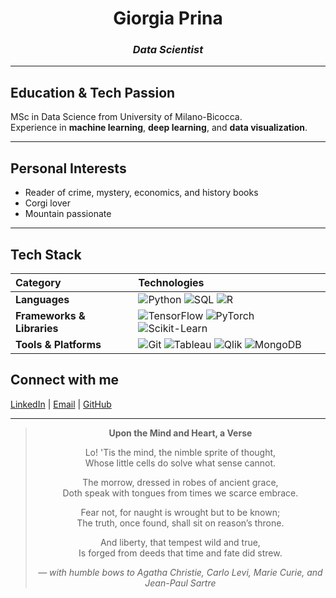 <h1 align="center"><strong>Giorgia Prina</strong></h1>
<h3 align="center"><em>Data Scientist</em></h3>

---

## Education & Tech Passion  
MSc in Data Science from University of Milano-Bicocca.  
Experience in **machine learning**, **deep learning**, and **data visualization**.

---

## Personal Interests  
- Reader of crime, mystery, economics, and history books  
- Corgi lover  
- Mountain passionate

---

## Tech Stack

| Category | Technologies |
|:---------|:-------------|
| **Languages** | ![Python](https://img.shields.io/badge/-Python-black?style=flat-square&logo=python) ![SQL](https://img.shields.io/badge/-SQL-black?style=flat-square&logo=postgresql) ![R](https://img.shields.io/badge/-R-black?style=flat-square&logo=r) |
| **Frameworks & Libraries** | ![TensorFlow](https://img.shields.io/badge/-TensorFlow-black?style=flat-square&logo=tensorflow) ![PyTorch](https://img.shields.io/badge/-PyTorch-black?style=flat-square&logo=pytorch) ![Scikit-Learn](https://img.shields.io/badge/-ScikitLearn-black?style=flat-square&logo=scikit-learn) |
| **Tools & Platforms** | ![Git](https://img.shields.io/badge/-Git-black?style=flat-square&logo=git) ![Tableau](https://img.shields.io/badge/-Tableau-black?style=flat-square&logo=tableau) ![Qlik](https://img.shields.io/badge/-Qlik-black?style=flat-square&logo=qlik) ![MongoDB](https://img.shields.io/badge/-MongoDB-black?style=flat-square&logo=mongodb) |


## Connect with me  
[LinkedIn](https://www.linkedin.com/in/giorgia-prina-data-tective/) | [Email](mailto:giorgiaprina2@gmail.com) | [GitHub](https://github.com/gpkal)

---

<div align="center">

> **Upon the Mind and Heart, a Verse**  
>  
> Lo! 'Tis the mind, the nimble sprite of thought,  
> Whose little cells do solve what sense cannot.  
>  
> The morrow, dressed in robes of ancient grace,  
> Doth speak with tongues from times we scarce embrace.  
>  
> Fear not, for naught is wrought but to be known;  
> The truth, once found, shall sit on reason’s throne.  
>  
> And liberty, that tempest wild and true,  
> Is forged from deeds that time and fate did strew.  
>  
> *— with humble bows to Agatha Christie, Carlo Levi, Marie Curie, and Jean-Paul Sartre*

</div>
